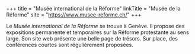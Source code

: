 +++
title = "Musée international de la Réforme"
linkTitle = "Musée de la Réforme"
site = "https://www.musee-reforme.ch/"
+++

Le *Musée international de la Réforme* se trouve à Genève. Il propose des expositions permanente et temporaires sur la Réforme protestante au sens large. Son site web présente une belle page de trésors. Sur place, des conférences courtes sont régulièrement proposées.
